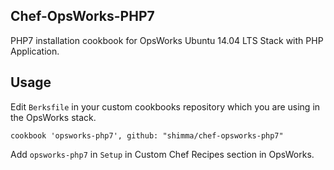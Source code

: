## Chef-OpsWorks-PHP7

PHP7 installation cookbook for OpsWorks Ubuntu 14.04 LTS Stack with PHP Application.


## Usage


Edit `Berksfile` in your custom cookbooks repository which you are using in the OpsWorks stack.

```
cookbook 'opsworks-php7', github: "shimma/chef-opsworks-php7"
```

Add `opsworks-php7` in `Setup` in Custom Chef Recipes section in OpsWorks.
